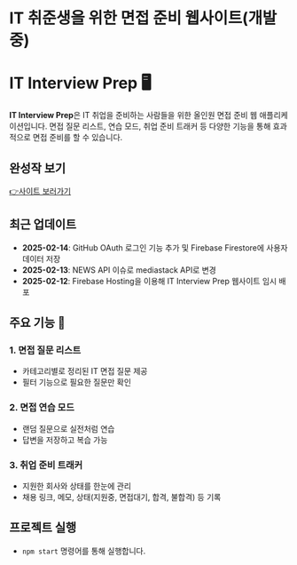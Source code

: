 # IT 취준생을 위한 면접 준비 웹사이트(개발중)

# IT Interview Prep 🖥️

**IT Interview Prep**은 IT 취업을 준비하는 사람들을 위한 올인원 면접 준비 웹 애플리케이션입니다. 면접 질문 리스트, 연습 모드, 취업 준비 트래커 등 다양한 기능을 통해 효과적으로 면접 준비를 할 수 있습니다.

## 완성작 보기

[👉사이트 보러가기](https://it-interview-prep.web.app/)

## 최근 업데이트

- **2025-02-14**: GitHub OAuth 로그인 기능 추가 및 Firebase Firestore에 사용자 데이터 저장
- **2025-02-13**: NEWS API 이슈로 mediastack API로 변경
- **2025-02-12**: Firebase Hosting을 이용해 IT Interview Prep 웹사이트 임시 배포

## 주요 기능 🚀

### 1. 면접 질문 리스트

- 카테고리별로 정리된 IT 면접 질문 제공
- 필터 기능으로 필요한 질문만 확인

### 2. 면접 연습 모드

- 랜덤 질문으로 실전처럼 연습
- 답변을 저장하고 복습 가능

### 3. 취업 준비 트래커

- 지원한 회사와 상태를 한눈에 관리
- 채용 링크, 메모, 상태(지원중, 면접대기, 합격, 불합격) 등 기록

## 프로젝트 실행

- `npm start` 명령어를 통해 실행합니다.

